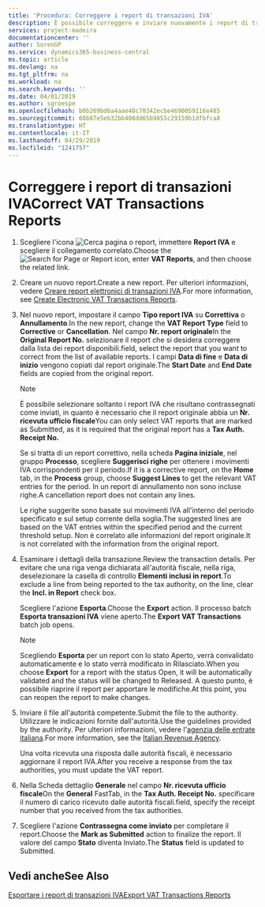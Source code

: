 ```yaml
---
title: 'Procedura: Correggere i report di transazioni IVA'
description: È possibile correggere e inviare nuovamente i report di transazioni IVA.
services: project-madeira
documentationcenter: ''
author: SorenGP
ms.service: dynamics365-business-central
ms.topic: article
ms.devlang: na
ms.tgt_pltfrm: na
ms.workload: na
ms.search.keywords: ''
ms.date: 04/01/2019
ms.author: sgroespe
ms.openlocfilehash: b0b269bd6a4aae48c70342ecbe4690059116e485
ms.sourcegitcommit: 60b87e5eb32bb408dd65b9855c29159b1dfbfca8
ms.translationtype: HT
ms.contentlocale: it-IT
ms.lasthandoff: 04/29/2019
ms.locfileid: "1241757"
---
```

# <a name="correct-vat-transactions-reports"></a><span data-ttu-id="09aad-103">Correggere i report di transazioni IVA</span><span class="sxs-lookup"><span data-stu-id="09aad-103">Correct VAT Transactions Reports</span></span>

1.  <span data-ttu-id="09aad-104">Scegliere l'icona ![Cerca pagina o report](../../media/ui-search/search_small.png "icona Cerca pagina o report"), immettere **Report IVA** e scegliere il collegamento correlato.</span><span class="sxs-lookup"><span data-stu-id="09aad-104">Choose the ![Search for Page or Report](../../media/ui-search/search_small.png "Search for Page or Report icon") icon, enter **VAT Reports**, and then choose the related link.</span></span>  
2.  <span data-ttu-id="09aad-105">Creare un nuovo report.</span><span class="sxs-lookup"><span data-stu-id="09aad-105">Create a new report.</span></span> <span data-ttu-id="09aad-106">Per ulteriori informazioni, vedere [Creare report elettronici di transazioni IVA](how-to-create-electronic-vat-transactions-reports.md).</span><span class="sxs-lookup"><span data-stu-id="09aad-106">For more information, see [Create Electronic VAT Transactions Reports](how-to-create-electronic-vat-transactions-reports.md).</span></span>  
3.  <span data-ttu-id="09aad-107">Nel nuovo report, impostare il campo **Tipo report IVA** su **Correttiva** o **Annullamento**.</span><span class="sxs-lookup"><span data-stu-id="09aad-107">In the new report, change the **VAT Report Type** field to **Corrective** or **Cancellation**.</span></span> <span data-ttu-id="09aad-108">Nel campo **Nr. report originale**</span><span class="sxs-lookup"><span data-stu-id="09aad-108">In the **Original Report No.**</span></span> <span data-ttu-id="09aad-109">selezionare il report che si desidera correggere dalla lista dei report disponibili.</span><span class="sxs-lookup"><span data-stu-id="09aad-109">field, select the report that you want to correct from the list of available reports.</span></span> <span data-ttu-id="09aad-110">I campi **Data di fine** e **Data di inizio** vengono copiati dal report originale.</span><span class="sxs-lookup"><span data-stu-id="09aad-110">The **Start Date** and **End Date** fields are copied from the original report.</span></span>  

    > [!NOTE]  
    >  <span data-ttu-id="09aad-111">È possibile selezionare soltanto i report IVA che risultano contrassegnati come inviati, in quanto è necessario che il report originale abbia un **Nr. ricevuta ufficio fiscale**</span><span class="sxs-lookup"><span data-stu-id="09aad-111">You can only select VAT reports that are marked as Submitted, as it is required that the original report has a **Tax Auth. Receipt No.**</span></span>  
    >   
    >  <span data-ttu-id="09aad-112">Se si tratta di un report correttivo, nella scheda **Pagina iniziale**, nel gruppo **Processo**, scegliere **Suggerisci righe** per ottenere i movimenti IVA corrispondenti per il periodo.</span><span class="sxs-lookup"><span data-stu-id="09aad-112">If it is a corrective report, on the **Home** tab, in the **Process** group, choose **Suggest Lines** to get the relevant VAT entries for the period.</span></span> <span data-ttu-id="09aad-113">In un report di annullamento non sono incluse righe.</span><span class="sxs-lookup"><span data-stu-id="09aad-113">A cancellation report does not contain any lines.</span></span>  
    >   
    >  <span data-ttu-id="09aad-114">Le righe suggerite sono basate sui movimenti IVA all'interno del periodo specificato e sul setup corrente della soglia.</span><span class="sxs-lookup"><span data-stu-id="09aad-114">The suggested lines are based on the VAT entries within the specified period and the current threshold setup.</span></span> <span data-ttu-id="09aad-115">Non è correlato alle informazioni del report originale.</span><span class="sxs-lookup"><span data-stu-id="09aad-115">It is not correlated with the information from the original report.</span></span>  

4.  <span data-ttu-id="09aad-116">Esaminare i dettagli della transazione.</span><span class="sxs-lookup"><span data-stu-id="09aad-116">Review the transaction details.</span></span> <span data-ttu-id="09aad-117">Per evitare che una riga venga dichiarata all'autorità fiscale, nella riga, deselezionare la casella di controllo **Elementi inclusi in report**.</span><span class="sxs-lookup"><span data-stu-id="09aad-117">To exclude a line from being reported to the tax authority, on the line, clear the **Incl. in Report** check box.</span></span>  

    <span data-ttu-id="09aad-118">Scegliere l'azione **Esporta**.</span><span class="sxs-lookup"><span data-stu-id="09aad-118">Choose the **Export** action.</span></span> <span data-ttu-id="09aad-119">Il processo batch **Esporta transazioni IVA** viene aperto.</span><span class="sxs-lookup"><span data-stu-id="09aad-119">The **Export VAT Transactions** batch job opens.</span></span>  

    > [!NOTE]  
    >  <span data-ttu-id="09aad-120">Scegliendo **Esporta** per un report con lo stato Aperto, verrà convalidato automaticamente e lo stato verrà modificato in Rilasciato.</span><span class="sxs-lookup"><span data-stu-id="09aad-120">When you choose **Export** for a report with the status Open, it will be automatically validated and the status will be changed to Released.</span></span> <span data-ttu-id="09aad-121">A questo punto, è possibile riaprire il report per apportare le modifiche.</span><span class="sxs-lookup"><span data-stu-id="09aad-121">At this point, you can reopen the report to make changes.</span></span>  

5.  <span data-ttu-id="09aad-122">Inviare il file all'autorità competente.</span><span class="sxs-lookup"><span data-stu-id="09aad-122">Submit the file to the authority.</span></span> <span data-ttu-id="09aad-123">Utilizzare le indicazioni fornite dall'autorità.</span><span class="sxs-lookup"><span data-stu-id="09aad-123">Use the guidelines provided by the authority.</span></span> <span data-ttu-id="09aad-124">Per ulteriori informazioni, vedere l'[agenzia delle entrate italiana](https://go.microsoft.com/fwlink/?LinkID=206524).</span><span class="sxs-lookup"><span data-stu-id="09aad-124">For more information, see the [Italian Revenue Agency](https://go.microsoft.com/fwlink/?LinkID=206524).</span></span>  

    <span data-ttu-id="09aad-125">Una volta ricevuta una risposta dalle autorità fiscali, è necessario aggiornare il report IVA.</span><span class="sxs-lookup"><span data-stu-id="09aad-125">After you receive a response from the tax authorities, you must update the VAT report.</span></span>  

6.  <span data-ttu-id="09aad-126">Nella Scheda dettaglio **Generale** nel campo **Nr. ricevuta ufficio fiscale**</span><span class="sxs-lookup"><span data-stu-id="09aad-126">On the **General** FastTab, in the **Tax Auth. Receipt No.**</span></span> <span data-ttu-id="09aad-127">specificare il numero di carico ricevuto dalle autorità fiscali.</span><span class="sxs-lookup"><span data-stu-id="09aad-127">field, specify the receipt number that you received from the tax authorities.</span></span>  
7.  <span data-ttu-id="09aad-128">Scegliere l'azione **Contrassegna come inviato** per completare il report.</span><span class="sxs-lookup"><span data-stu-id="09aad-128">Choose the **Mark as Submitted** action to finalize the report.</span></span> <span data-ttu-id="09aad-129">Il valore del campo **Stato** diventa Inviato.</span><span class="sxs-lookup"><span data-stu-id="09aad-129">The **Status** field is updated to Submitted.</span></span>  

## <a name="see-also"></a><span data-ttu-id="09aad-130">Vedi anche</span><span class="sxs-lookup"><span data-stu-id="09aad-130">See Also</span></span>  
 [<span data-ttu-id="09aad-131">Esportare i report di transazioni IVA</span><span class="sxs-lookup"><span data-stu-id="09aad-131">Export VAT Transactions Reports</span></span>](how-to-export-vat-transactions-reports.md)
